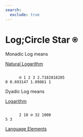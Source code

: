 ```yaml
---
search:
  exclude: true
---
```






<h1 class="heading"><span class="name">Log;Circle Star</span> <span class="command">⍟</span></h1>


Monadic Log means


[Natural Logarithm](../primitive-functions/natural-logarithm.md)
```apl

      ⍟ 1 2 3 2.7182818285
0 0.693147 1.09861 1
```

Dyadic Log means


[Logarithm](../primitive-functions/logarithm.md)
```apl

      2 10 ⍟ 32 1000
5 3

```


[Language Elements](./language-elements.md)


